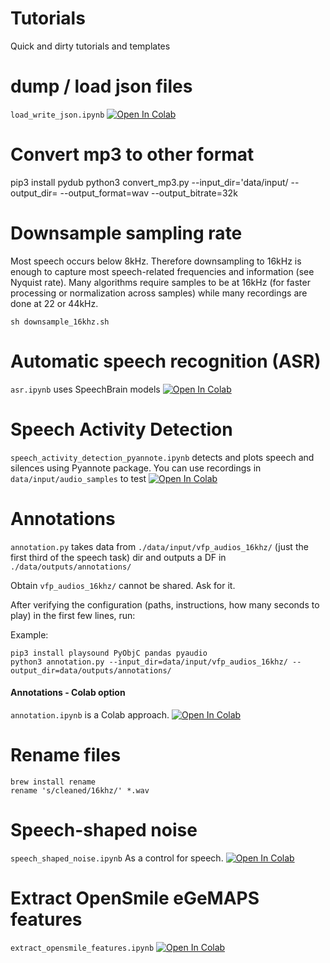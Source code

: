 




# Tutorials
Quick and dirty tutorials and templates 


# dump / load json files
`load_write_json.ipynb` [![Open In Colab](https://colab.research.google.com/assets/colab-badge.svg)](https://colab.research.google.com/github/danielmlow/tutorials/blob/main/load_write_json.ipynb) 

# Convert mp3 to other format
pip3 install pydub
python3 convert_mp3.py --input_dir='data/input/ --output_dir= --output_format=wav --output_bitrate=32k


# Downsample sampling rate 
Most speech occurs below 8kHz. Therefore downsampling to 16kHz is enough to capture most speech-related frequencies and information (see Nyquist rate). Many algorithms require samples to be at 16kHz (for faster processing or normalization across samples) while many recordings are done at 22 or 44kHz.

```
sh downsample_16khz.sh
```


# Automatic speech recognition (ASR)
`asr.ipynb` uses SpeechBrain models 
[![Open In Colab](https://colab.research.google.com/assets/colab-badge.svg)](https://colab.research.google.com/github/danielmlow/tutorials/blob/main/asr.ipynb)



# Speech Activity Detection
`speech_activity_detection_pyannote.ipynb` detects and plots speech and silences using Pyannote package. You can use recordings in `data/input/audio_samples` to test [![Open In Colab](https://colab.research.google.com/assets/colab-badge.svg)](https://colab.research.google.com/github/danielmlow/tutorials/blob/main/speech_activity_detection_pyannote.ipynb) 


# Annotations
`annotation.py` takes data from `./data/input/vfp_audios_16khz/` (just the first third of the speech task) dir and outputs a DF in `./data/outputs/annotations/` 

Obtain `vfp_audios_16khz/` cannot be shared. Ask for it. 

After verifying the configuration (paths, instructions, how many seconds to play) in the first few lines, run:

Example:
```
pip3 install playsound PyObjC pandas pyaudio
python3 annotation.py --input_dir=data/input/vfp_audios_16khz/ --output_dir=data/outputs/annotations/ 
```


#### Annotations - Colab option
`annotation.ipynb` is a Colab approach. 
[![Open In Colab](https://colab.research.google.com/assets/colab-badge.svg)](https://colab.research.google.com/github/danielmlow/tutorials/blob/main/annotation.ipynb)


# Rename files

```
brew install rename
rename 's/cleaned/16khz/' *.wav
```


# Speech-shaped noise

`speech_shaped_noise.ipynb` As a control for speech. [![Open In Colab](https://colab.research.google.com/assets/colab-badge.svg)](https://colab.research.google.com/github/danielmlow/tutorials/blob/main/speech_shaped_noise.ipynb)


# Extract OpenSmile eGeMAPS features
`extract_opensmile_features.ipynb` [![Open In Colab](https://colab.research.google.com/assets/colab-badge.svg)](https://colab.research.google.com/github/danielmlow/tutorials/blob/main/extract_opensmile_features.ipynb)



